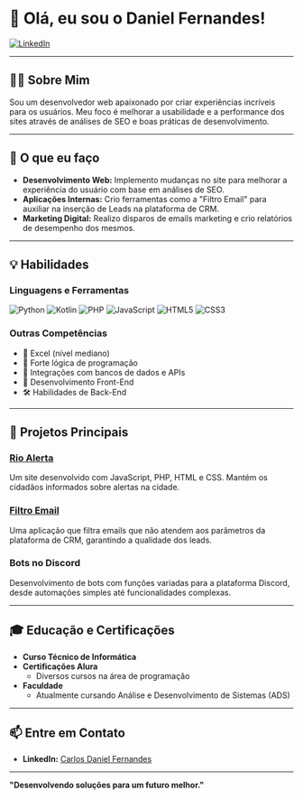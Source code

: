 
# 👋 Olá, eu sou o Daniel Fernandes!

[![LinkedIn](https://img.shields.io/badge/LinkedIn-blue?logo=linkedin&logoColor=white)](https://www.linkedin.com/in/carlos-daniel-fernandes-327138188/)

---

## 🧑‍💻 Sobre Mim

Sou um desenvolvedor web apaixonado por criar experiências incríveis para os usuários. Meu foco é melhorar a usabilidade e a performance dos sites através de análises de SEO e boas práticas de desenvolvimento. 

---

## 🚀 O que eu faço

- **Desenvolvimento Web:** Implemento mudanças no site para melhorar a experiência do usuário com base em análises de SEO.
- **Aplicações Internas:** Crio ferramentas como a "Filtro Email" para auxiliar na inserção de Leads na plataforma de CRM.
- **Marketing Digital:** Realizo disparos de emails marketing e crio relatórios de desempenho dos mesmos.

---

## 💡 Habilidades

### Linguagens e Ferramentas
![Python](https://img.shields.io/badge/Python-3776AB?style=for-the-badge&logo=python&logoColor=white)
![Kotlin](https://img.shields.io/badge/Kotlin-0095D5?style=for-the-badge&logo=kotlin&logoColor=white)
![PHP](https://img.shields.io/badge/PHP-777BB4?style=for-the-badge&logo=php&logoColor=white)
![JavaScript](https://img.shields.io/badge/JavaScript-F7DF1E?style=for-the-badge&logo=javascript&logoColor=black)
![HTML5](https://img.shields.io/badge/HTML5-E34F26?style=for-the-badge&logo=html5&logoColor=white)
![CSS3](https://img.shields.io/badge/CSS3-1572B6?style=for-the-badge&logo=css3&logoColor=white)

### Outras Competências
- 💼 Excel (nível mediano)
- 🧠 Forte lógica de programação
- 🔗 Integrações com bancos de dados e APIs
- 🎨 Desenvolvimento Front-End
- 🛠️ Habilidades de Back-End

---

## 🌟 Projetos Principais

### [Rio Alerta](https://github.com/seu-usuario/rio-alerta)
Um site desenvolvido com JavaScript, PHP, HTML e CSS. Mantém os cidadãos informados sobre alertas na cidade.

### [Filtro Email](https://github.com/seu-usuario/filtro-email)
Uma aplicação que filtra emails que não atendem aos parâmetros da plataforma de CRM, garantindo a qualidade dos leads.

### Bots no Discord
Desenvolvimento de bots com funções variadas para a plataforma Discord, desde automações simples até funcionalidades complexas.

---

## 🎓 Educação e Certificações

- **Curso Técnico de Informática**
- **Certificações Alura**
  - Diversos cursos na área de programação
- **Faculdade**
  - Atualmente cursando Análise e Desenvolvimento de Sistemas (ADS)

---

## 📫 Entre em Contato

- **LinkedIn:** [Carlos Daniel Fernandes](https://www.linkedin.com/in/carlos-daniel-fernandes-327138188/)

---

**"Desenvolvendo soluções para um futuro melhor."**

